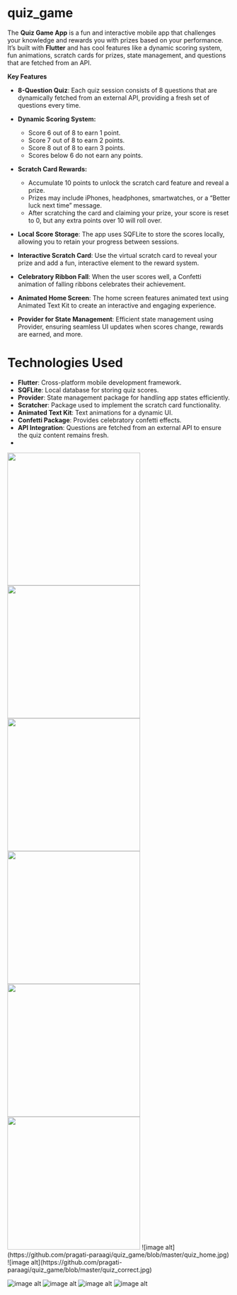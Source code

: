 # quiz_game
The **Quiz Game App** is a fun and interactive mobile app that challenges your knowledge and rewards you with prizes based on your performance. It’s built with **Flutter** and has cool features like a dynamic scoring system, fun animations, scratch cards for prizes, state management, and questions that are fetched from an API.

**Key Features**
- **8-Question Quiz**: Each quiz session consists of 8 questions that are dynamically fetched from an external API, providing a fresh set of questions every time.

- **Dynamic Scoring System:**
  - Score 6 out of 8 to earn 1 point.
  - Score 7 out of 8 to earn 2 points.
  - Score 8 out of 8 to earn 3 points.
  - Scores below 6 do not earn any points.

- **Scratch Card Rewards:**
  - Accumulate 10 points to unlock the scratch card feature and reveal a prize.
  - Prizes may include iPhones, headphones, smartwatches, or a “Better luck next time” message.
  - After scratching the card and claiming your prize, your score is reset to 0, but any extra points over 10 will roll over.

- **Local Score Storage**: The app uses SQFLite to store the scores locally, allowing you to retain your progress between sessions.

- **Interactive Scratch Card**: Use the virtual scratch card to reveal your prize and add a fun, interactive element to the reward system.

- **Celebratory Ribbon Fall**: When the user scores well, a Confetti animation of falling ribbons celebrates their achievement.

- **Animated Home Screen**: The home screen features animated text using Animated Text Kit to create an interactive and engaging experience.

- **Provider for State Management**: Efficient state management using Provider, ensuring seamless UI updates when scores change, rewards are earned, and more.

# Technologies Used
- **Flutter**: Cross-platform mobile development framework.
- **SQFLite**: Local database for storing quiz scores.
- **Provider**: State management package for handling app states efficiently.
- **Scratcher**: Package used to implement the scratch card functionality.
- **Animated Text Kit**: Text animations for a dynamic UI.
- **Confetti Package**: Provides celebratory confetti effects.
- **API Integration**: Questions are fetched from an external API to ensure the quiz content remains fresh.
- 
<img src="https://github.com/pragati-paraagi/quiz_game/blob/master/quiz_home.jpg" width="300" />
<img src="https://github.com/pragati-paraagi/quiz_game/blob/master/quiz_correct.jpg" width="300" />
<img src="https://github.com/pragati-paraagi/quiz_game/blob/master/quiz_Exit.jpg" width="300" />
<img src="https://github.com/pragati-paraagi/quiz_game/blob/master/quiz_scoreb.jpg" width="300" />
<img src="https://github.com/pragati-paraagi/quiz_game/blob/master/quiz_scratch2.jpg" width="300" />
<img src="https://github.com/pragati-paraagi/quiz_game/blob/master/quiz_scratch.jpg" width="300" />
![image alt](https://github.com/pragati-paraagi/quiz_game/blob/master/quiz_home.jpg) ![image alt](https://github.com/pragati-paraagi/quiz_game/blob/master/quiz_correct.jpg)

![image alt](https://github.com/pragati-paraagi/quiz_game/blob/master/quiz_Exit.jpg)
![image alt](https://github.com/pragati-paraagi/quiz_game/blob/master/quiz_scoreb.jpg)
![image alt](https://github.com/pragati-paraagi/quiz_game/blob/master/quiz_scratch2.jpg)
![image alt](https://github.com/pragati-paraagi/quiz_game/blob/master/quiz_scratch.jpg)

